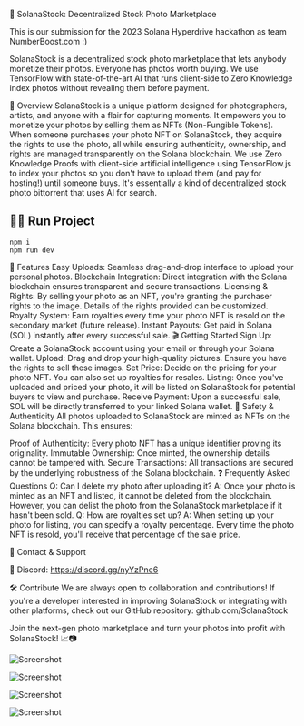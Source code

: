 📸 SolanaStock: Decentralized Stock Photo Marketplace

This is our submission for the 2023 Solana Hyperdrive hackathon as team NumberBoost.com :)

SolanaStock is a decentralized stock photo marketplace that lets anybody monetize their photos. Everyone has photos worth buying. We use TensorFlow with state-of-the-art AI that runs client-side to Zero Knowledge index photos without revealing them before payment.

🌟 Overview
SolanaStock is a unique platform designed for photographers, artists, and anyone with a flair for capturing moments. It empowers you to monetize your photos by selling them as NFTs (Non-Fungible Tokens). When someone purchases your photo NFT on SolanaStock, they acquire the rights to use the photo, all while ensuring authenticity, ownership, and rights are managed transparently on the Solana blockchain. We use Zero Knowledge Proofs with client-side artificial intelligence using TensorFlow.js to index your photos so you don't have to upload them (and pay for hosting!) until someone buys. It's essentially a kind of decentralized stock photo bittorrent that uses AI for search. 


## 🏃‍♂️ Run Project

```
npm i
npm run dev
```


🚀 Features
Easy Uploads: Seamless drag-and-drop interface to upload your personal photos.
Blockchain Integration: Direct integration with the Solana blockchain ensures transparent and secure transactions.
Licensing & Rights: By selling your photo as an NFT, you're granting the purchaser rights to the image. Details of the rights provided can be customized.
Royalty System: Earn royalties every time your photo NFT is resold on the secondary market (future release).
Instant Payouts: Get paid in Solana (SOL) instantly after every successful sale.
🎬 Getting Started
Sign Up: Create a SolanaStock account using your email or through your Solana wallet.
Upload: Drag and drop your high-quality pictures. Ensure you have the rights to sell these images.
Set Price: Decide on the pricing for your photo NFT. You can also set up royalties for resales.
Listing: Once you've uploaded and priced your photo, it will be listed on SolanaStock for potential buyers to view and purchase.
Receive Payment: Upon a successful sale, SOL will be directly transferred to your linked Solana wallet.
🔐 Safety & Authenticity
All photos uploaded to SolanaStock are minted as NFTs on the Solana blockchain. This ensures:

Proof of Authenticity: Every photo NFT has a unique identifier proving its originality.
Immutable Ownership: Once minted, the ownership details cannot be tampered with.
Secure Transactions: All transactions are secured by the underlying robustness of the Solana blockchain.
❓ Frequently Asked Questions
Q: Can I delete my photo after uploading it?
A: Once your photo is minted as an NFT and listed, it cannot be deleted from the blockchain. However, you can delist the photo from the SolanaStock marketplace if it hasn't been sold.
Q: How are royalties set up?
A: When setting up your photo for listing, you can specify a royalty percentage. Every time the photo NFT is resold, you'll receive that percentage of the sale price.

🤝 Contact & Support

💬 Discord: https://discord.gg/nyYzPne6

🛠 Contribute
We are always open to collaboration and contributions! If you're a developer interested in improving SolanaStock or integrating with other platforms, check out our GitHub repository: github.com/SolanaStock


Join the next-gen photo marketplace and turn your photos into profit with SolanaStock! 📈📷

![Screenshot](https://i.ibb.co/5LvmWLT/Screenshot-2023-10-16-at-09-23-09.png)

![Screenshot](https://i.ibb.co/JK56hfB/Screenshot-2023-10-16-at-09-23-16.png)

![Screenshot](https://i.ibb.co/vxzzwT8/Screenshot-2023-10-16-at-09-39-08.png)

![Screenshot](https://i.ibb.co/wKmycXj/Screenshot-2023-10-16-at-09-23-23.png)